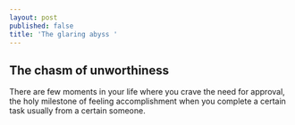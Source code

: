 ```yaml
---
layout: post
published: false
title: 'The glaring abyss '
---
```

## The chasm of unworthiness 

There are few moments in your life where you crave the need for approval, the holy milestone of feeling accomplishment when you complete a certain task usually from a certain someone.